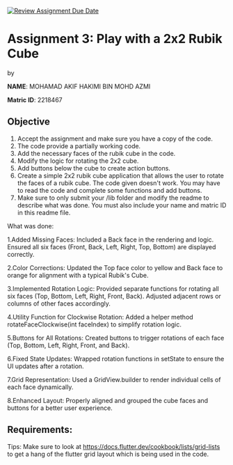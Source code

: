 [![Review Assignment Due Date](https://classroom.github.com/assets/deadline-readme-button-22041afd0340ce965d47ae6ef1cefeee28c7c493a6346c4f15d667ab976d596c.svg)](https://classroom.github.com/a/6l4sY1d2)
# Assignment 3: Play with a 2x2 Rubik Cube
by 

**NAME**: MOHAMAD AKIF HAKIMI BIN MOHD AZMI

**Matric ID**: 2218467

## Objective

1. Accept the assignment and make sure you have a copy of the code.
2. The code provide a partially working code.
3. Add the necessary faces of the rubik cube in the code.
4. Modify the logic for rotating the 2x2 cube.
5. Add buttons below the cube to create action buttons.
6. Create a simple 2x2 rubik cube application that allows the user to rotate the faces of a rubik cube. The code given doesn't work. You may have to read the code and complete some functions and add buttons.
7. Make sure to only submit your /lib folder and modify the readme to describe what was done. You must also include your name and matric ID in this readme file.

What was done:

1.Added Missing Faces:
Included a Back face in the rendering and logic.
Ensured all six faces (Front, Back, Left, Right, Top, Bottom) are displayed correctly.

2.Color Corrections:
Updated the Top face color to yellow and Back face to orange for alignment with a typical Rubik's Cube.

3.Implemented Rotation Logic:
Provided separate functions for rotating all six faces (Top, Bottom, Left, Right, Front, Back).
Adjusted adjacent rows or columns of other faces accordingly.

4.Utility Function for Clockwise Rotation:
Added a helper method rotateFaceClockwise(int faceIndex) to simplify rotation logic.

5.Buttons for All Rotations:
Created buttons to trigger rotations of each face (Top, Bottom, Left, Right, Front, and Back).

6.Fixed State Updates:
Wrapped rotation functions in setState to ensure the UI updates after a rotation.

7.Grid Representation:
Used a GridView.builder to render individual cells of each face dynamically.

8.Enhanced Layout:
Properly aligned and grouped the cube faces and buttons for a better user experience.
## Requirements:

Tips:
Make sure to look at https://docs.flutter.dev/cookbook/lists/grid-lists to get a hang of the flutter grid layout which is being used in the code.
